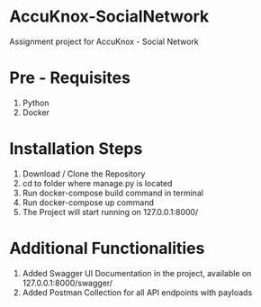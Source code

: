 # AccuKnox-SocialNetwork
Assignment project for AccuKnox - Social Network

# Pre - Requisites
1. Python
2. Docker

# Installation Steps
1. Download / Clone the Repository
2. cd to folder where manage.py is located
3. Run docker-compose build command in terminal
4. Run docker-compose up command
5. The Project will start running on 127.0.0.1:8000/

# Additional Functionalities
1. Added Swagger UI Documentation in the project, available on 127.0.0.1:8000/swagger/
2. Added Postman Collection for all API endpoints with payloads
